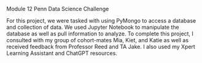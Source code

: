 Module 12 Penn Data Science Challenge

For this project, we were tasked with using PyMongo to access a database and collection of data. We used Jupyter Notebook to manipulate the database as well as pull information to analyze. 
To complete this project, I consulted with my group of cohort-mates Mia, Kiet, and Katie as well as received feedback from Professor Reed and TA Jake. I also used my Xpert Learning Assistant and ChatGPT resources. 
